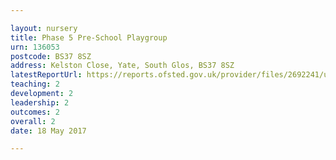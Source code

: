 ```yaml
---

layout: nursery
title: Phase 5 Pre-School Playgroup
urn: 136053
postcode: BS37 8SZ
address: Kelston Close, Yate, South Glos, BS37 8SZ
latestReportUrl: https://reports.ofsted.gov.uk/provider/files/2692241/urn/136053.pdf
teaching: 2
development: 2
leadership: 2
outcomes: 2
overall: 2
date: 18 May 2017

---
```

